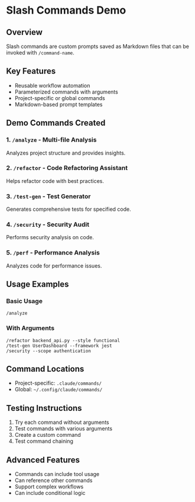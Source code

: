 # Slash Commands Demo

## Overview
Slash commands are custom prompts saved as Markdown files that can be invoked with `/command-name`.

## Key Features
- Reusable workflow automation
- Parameterized commands with arguments
- Project-specific or global commands
- Markdown-based prompt templates

## Demo Commands Created

### 1. `/analyze` - Multi-file Analysis
Analyzes project structure and provides insights.

### 2. `/refactor` - Code Refactoring Assistant
Helps refactor code with best practices.

### 3. `/test-gen` - Test Generator
Generates comprehensive tests for specified code.

### 4. `/security` - Security Audit
Performs security analysis on code.

### 5. `/perf` - Performance Analysis
Analyzes code for performance issues.

## Usage Examples

### Basic Usage
```
/analyze
```

### With Arguments
```
/refactor backend_api.py --style functional
/test-gen UserDashboard --framework jest
/security --scope authentication
```

## Command Locations
- Project-specific: `.claude/commands/`
- Global: `~/.config/claude/commands/`

## Testing Instructions
1. Try each command without arguments
2. Test commands with various arguments
3. Create a custom command
4. Test command chaining

## Advanced Features
- Commands can include tool usage
- Can reference other commands
- Support complex workflows
- Can include conditional logic